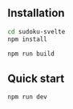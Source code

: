 ## Installation

```bash
cd sudoku-svelte
npm install
```

```bash
npm run build
```

## Quick start

```bash
npm run dev
```
